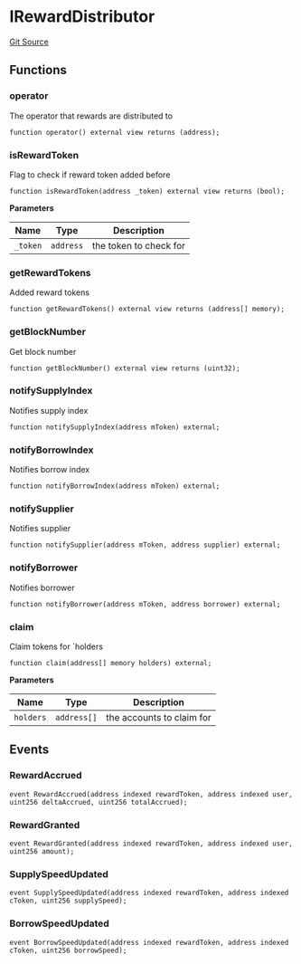 # IRewardDistributor
[Git Source](https://github.com/malda-protocol/malda-lending/blob/ecf312765013f0471a4707ec1225b346cdb0a535/src\interfaces\IRewardDistributor.sol)


## Functions
### operator

The operator that rewards are distributed to


```solidity
function operator() external view returns (address);
```

### isRewardToken

Flag to check if reward token added before


```solidity
function isRewardToken(address _token) external view returns (bool);
```
**Parameters**

|Name|Type|Description|
|----|----|-----------|
|`_token`|`address`|the token to check for|


### getRewardTokens

Added reward tokens


```solidity
function getRewardTokens() external view returns (address[] memory);
```

### getBlockNumber

Get block number


```solidity
function getBlockNumber() external view returns (uint32);
```

### notifySupplyIndex

Notifies supply index


```solidity
function notifySupplyIndex(address mToken) external;
```

### notifyBorrowIndex

Notifies borrow index


```solidity
function notifyBorrowIndex(address mToken) external;
```

### notifySupplier

Notifies supplier


```solidity
function notifySupplier(address mToken, address supplier) external;
```

### notifyBorrower

Notifies borrower


```solidity
function notifyBorrower(address mToken, address borrower) external;
```

### claim

Claim tokens for `holders


```solidity
function claim(address[] memory holders) external;
```
**Parameters**

|Name|Type|Description|
|----|----|-----------|
|`holders`|`address[]`|the accounts to claim for|


## Events
### RewardAccrued

```solidity
event RewardAccrued(address indexed rewardToken, address indexed user, uint256 deltaAccrued, uint256 totalAccrued);
```

### RewardGranted

```solidity
event RewardGranted(address indexed rewardToken, address indexed user, uint256 amount);
```

### SupplySpeedUpdated

```solidity
event SupplySpeedUpdated(address indexed rewardToken, address indexed cToken, uint256 supplySpeed);
```

### BorrowSpeedUpdated

```solidity
event BorrowSpeedUpdated(address indexed rewardToken, address indexed cToken, uint256 borrowSpeed);
```

